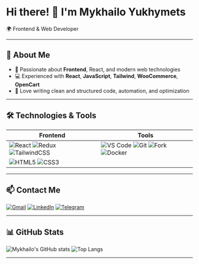 # Hi there! 👋 I'm Mykhailo Yukhymets

🌍 Frontend & Web Developer

---

## 🔹 About Me
- 🎯 Passionate about **Frontend**, React, and modern web technologies  
- 💻 Experienced with **React**, **JavaScript**, **Tailwind**, **WooCommerce**, **OpenCart**  
- 📝 Love writing clean and structured code, automation, and optimization  

---

## 🛠 Technologies & Tools

| Frontend | Tools |
|----------|-------|
| ![React](https://img.shields.io/badge/React-61DAFB?logo=react&logoColor=white) ![Redux](https://img.shields.io/badge/Redux-764ABC?logo=redux&logoColor=white) ![TailwindCSS](https://img.shields.io/badge/TailwindCSS-38B2AC?logo=tailwind-css&logoColor=white) | ![VS Code](https://img.shields.io/badge/VSCode-007ACC?logo=visual-studio-code&logoColor=white) ![Git](https://img.shields.io/badge/Git-F05032?logo=git&logoColor=white) ![Fork](https://img.shields.io/badge/Fork-0D1117?logo=git&logoColor=white) ![Docker](https://img.shields.io/badge/Docker-2496ED?logo=docker&logoColor=white) |
| ![HTML5](https://img.shields.io/badge/HTML5-E34F26?logo=html5&logoColor=white) ![CSS3](https://img.shields.io/badge/CSS3-1572B6?logo=css3&logoColor=white) |


---


## 📫 Contact Me
[![Gmail](https://img.shields.io/badge/Gmail-banyfmb@gmail.com-c14438?logo=gmail&logoColor=white)](mailto:banyfmb@gmail.com)
[![LinkedIn](https://img.shields.io/badge/LinkedIn-MykhailoYukhymets-0A66C2?logo=linkedin&logoColor=white)](https://www.linkedin.com/in/mykhailo-yukhymets-0ab218225?utm_source=share&utm_campaign=share_via&utm_content=profile&utm_medium=ios_app)
[![Telegram](https://img.shields.io/badge/Telegram-@BanyMUV-0088cc?logo=telegram&logoColor=white)](https://t.me/BanyMUV)

---

## 📊 GitHub Stats
<img src="https://github-readme-stats.vercel.app/api?username=MykhailoYukhymets&show_icons=true&theme=cobalt" alt="Mykhailo's GitHub stats" />
<img src="https://github-readme-stats.vercel.app/api/top-langs/?username=MykhailoYukhymets&layout=compact" alt="Top Langs" />

---
